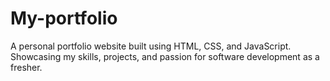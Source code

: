 # My-portfolio
A personal portfolio website built using HTML, CSS, and JavaScript. Showcasing my skills, projects, and passion for software development as a fresher.
